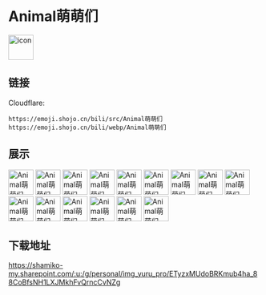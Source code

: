 # Animal萌萌们
<img src="https://emoji.shojo.cn/bili/src/Animal萌萌们/icon.png" width="50" height="50" alt="icon">

## 链接
Cloudflare:
```
https://emoji.shojo.cn/bili/src/Animal萌萌们
https://emoji.shojo.cn/bili/webp/Animal萌萌们
```
## 展示
<img src="https://emoji.shojo.cn/bili/src/Animal萌萌们/Animal萌萌们-那我走.png" width="50" height="50" alt="Animal萌萌们-那我走">
<img src="https://emoji.shojo.cn/bili/src/Animal萌萌们/Animal萌萌们-盯.png" width="50" height="50" alt="Animal萌萌们-盯">
<img src="https://emoji.shojo.cn/bili/src/Animal萌萌们/Animal萌萌们-委屈.png" width="50" height="50" alt="Animal萌萌们-委屈">
<img src="https://emoji.shojo.cn/bili/src/Animal萌萌们/Animal萌萌们-狗.png" width="50" height="50" alt="Animal萌萌们-狗">
<img src="https://emoji.shojo.cn/bili/src/Animal萌萌们/Animal萌萌们-耶.png" width="50" height="50" alt="Animal萌萌们-耶">
<img src="https://emoji.shojo.cn/bili/src/Animal萌萌们/Animal萌萌们-长蘑菇惹.png" width="50" height="50" alt="Animal萌萌们-长蘑菇惹">
<img src="https://emoji.shojo.cn/bili/src/Animal萌萌们/Animal萌萌们-受伤.png" width="50" height="50" alt="Animal萌萌们-受伤">
<img src="https://emoji.shojo.cn/bili/src/Animal萌萌们/Animal萌萌们-魔法攻击.png" width="50" height="50" alt="Animal萌萌们-魔法攻击">
<img src="https://emoji.shojo.cn/bili/src/Animal萌萌们/Animal萌萌们-蹦迪.png" width="50" height="50" alt="Animal萌萌们-蹦迪">
<img src="https://emoji.shojo.cn/bili/src/Animal萌萌们/Animal萌萌们-弱小无助.png" width="50" height="50" alt="Animal萌萌们-弱小无助">
<img src="https://emoji.shojo.cn/bili/src/Animal萌萌们/Animal萌萌们-你胖了.png" width="50" height="50" alt="Animal萌萌们-你胖了">
<img src="https://emoji.shojo.cn/bili/src/Animal萌萌们/Animal萌萌们-电到.png" width="50" height="50" alt="Animal萌萌们-电到">
<img src="https://emoji.shojo.cn/bili/src/Animal萌萌们/Animal萌萌们-挤出爱心.png" width="50" height="50" alt="Animal萌萌们-挤出爱心">
<img src="https://emoji.shojo.cn/bili/src/Animal萌萌们/Animal萌萌们-嗷嗷大哭.png" width="50" height="50" alt="Animal萌萌们-嗷嗷大哭">
<img src="https://emoji.shojo.cn/bili/src/Animal萌萌们/Animal萌萌们-翻脸.png" width="50" height="50" alt="Animal萌萌们-翻脸">

## 下载地址

https://shamiko-my.sharepoint.com/:u:/g/personal/img_yuru_pro/ETyzxMUdoBRKmub4ha_88CoBfsNH1LXJMkhFvQrncCvNZg
